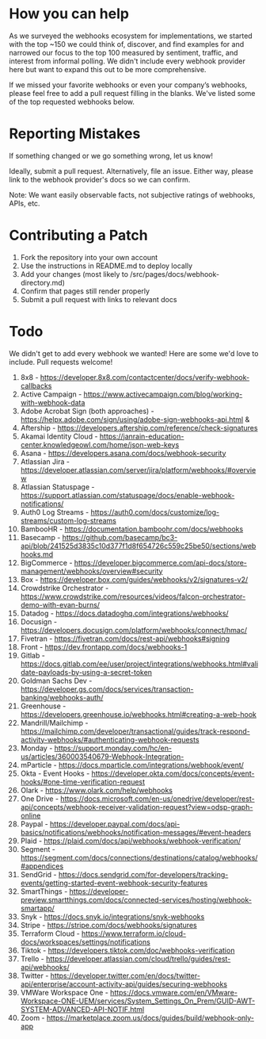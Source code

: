 
# How you can help

As we surveyed the webhooks ecosystem for implementations, we started with the top ~150 we could think of, discover, and find examples for and narrowed our focus to the top 100 measured by sentiment, traffic, and interest from informal polling. We didn't include every webhook provider here but want to expand this out to be more comprehensive.

If we missed your favorite webhooks or even your company’s webhooks, please feel free to add a pull request filling in the blanks. We've listed some of the top requested webhooks below.

# Reporting Mistakes

If something changed or we go something wrong, let us know!

Ideally, submit a pull request. Alternatively, file an issue. Either way, please link to the webhook provider's docs so we can confirm.

Note: We want easily observable facts, not subjective ratings of webhooks, APIs, etc.

# Contributing a Patch

1. Fork the repository into your own account
1. Use the instructions in README.md to deploy locally
1. Add your changes (most likely to /src/pages/docs/webhook-directory.md)
1. Confirm that pages still render properly
1. Submit a pull request with links to relevant docs

# Todo

We didn't get to add every webhook we wanted! Here are some we'd love to include. Pull requests welcome!

1. 8x8 - https://developer.8x8.com/contactcenter/docs/verify-webhook-callbacks
1. Active Campaign - https://www.activecampaign.com/blog/working-with-webhook-data
1. Adobe Acrobat Sign (both approaches) - https://helpx.adobe.com/sign/using/adobe-sign-webhooks-api.html & 
1. Aftership - https://developers.aftership.com/reference/check-signatures
1. Akamai Identity Cloud - https://janrain-education-center.knowledgeowl.com/home/json-web-keys
1. Asana - https://developers.asana.com/docs/webhook-security
1. Atlassian Jira - https://developer.atlassian.com/server/jira/platform/webhooks/#overview
1. Atlassian Statuspage - https://support.atlassian.com/statuspage/docs/enable-webhook-notifications/
1. Auth0 Log Streams - https://auth0.com/docs/customize/log-streams/custom-log-streams
1. BambooHR - https://documentation.bamboohr.com/docs/webhooks
1. Basecamp - https://github.com/basecamp/bc3-api/blob/241525d3835c10d377f1d8f654726c559c25be50/sections/webhooks.md
1. BigCommerce - https://developer.bigcommerce.com/api-docs/store-management/webhooks/overview#security
1. Box - https://developer.box.com/guides/webhooks/v2/signatures-v2/
1. Crowdstrike Orchestrator - https://www.crowdstrike.com/resources/videos/falcon-orchestrator-demo-with-evan-burns/
1. Datadog - https://docs.datadoghq.com/integrations/webhooks/
1. Docusign - https://developers.docusign.com/platform/webhooks/connect/hmac/
1. Fivetran - https://fivetran.com/docs/rest-api/webhooks#signing
1. Front - https://dev.frontapp.com/docs/webhooks-1
1. Gitlab - https://docs.gitlab.com/ee/user/project/integrations/webhooks.html#validate-payloads-by-using-a-secret-token
1. Goldman Sachs Dev - https://developer.gs.com/docs/services/transaction-banking/webhooks-auth/
1. Greenhouse - https://developers.greenhouse.io/webhooks.html#creating-a-web-hook
1. Mandrill/Mailchimp - https://mailchimp.com/developer/transactional/guides/track-respond-activity-webhooks/#authenticating-webhook-requests
1. Monday - https://support.monday.com/hc/en-us/articles/360003540679-Webhook-Integration-
1. mParticle - https://docs.mparticle.com/integrations/webhook/event/
1. Okta	- Event Hooks - https://developer.okta.com/docs/concepts/event-hooks/#one-time-verification-request
1. Olark - https://www.olark.com/help/webhooks
1. One Drive - https://docs.microsoft.com/en-us/onedrive/developer/rest-api/concepts/webhook-receiver-validation-request?view=odsp-graph-online
1. Paypal - https://developer.paypal.com/docs/api-basics/notifications/webhooks/notification-messages/#event-headers
1. Plaid - https://plaid.com/docs/api/webhooks/webhook-verification/
1. Segment - https://segment.com/docs/connections/destinations/catalog/webhooks/#appendices
1. SendGrid - https://docs.sendgrid.com/for-developers/tracking-events/getting-started-event-webhook-security-features
1. SmartThings - https://developer-preview.smartthings.com/docs/connected-services/hosting/webhook-smartapp/
1. Snyk - https://docs.snyk.io/integrations/snyk-webhooks
1. Stripe - https://stripe.com/docs/webhooks/signatures
1. Terraform Cloud - https://www.terraform.io/cloud-docs/workspaces/settings/notifications
1. Tiktok - https://developers.tiktok.com/doc/webhooks-verification
1. Trello - https://developer.atlassian.com/cloud/trello/guides/rest-api/webhooks/
1. Twitter - https://developer.twitter.com/en/docs/twitter-api/enterprise/account-activity-api/guides/securing-webhooks
1. VMWare Workspace One - https://docs.vmware.com/en/VMware-Workspace-ONE-UEM/services/System_Settings_On_Prem/GUID-AWT-SYSTEM-ADVANCED-API-NOTIF.html
1. Zoom - https://marketplace.zoom.us/docs/guides/build/webhook-only-app
